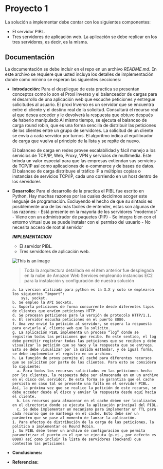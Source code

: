 # Proyecto 1
La solución a implementar debe contar con los siguientes componentes:
- El servidor PIBL.
- Tres servidores de aplicación web. La aplicación se debe replicar en los tres servidores, es decir, es la misma.

## Documentación
La documentación se debe incluir en el repo en un archivo _README.md_. En este archivo se requiere que usted incluya los detalles de implementación donde como mínimo se esperan las siguientes secciones:

  - **Introducción:**
Para el despliegue de esta practica se presentan conceptos como lo son el Proxi inverso y el balanceador de cargas para el desarrollo de una aplicación web que escuche peticiones y entregue solicitudes al usuario. 
El proxi Inverso es un servidor que se encuentra entre el cliente y el destino real de la solicitud. Consultará el recurso real al que desea acceder y le devolverá la respuesta que obtuvo después de haberlo manipulado.Al mismo tiempo, se ejecuta el balanceo de carga round robin, que es una forma sencilla de distribuir las peticiones de los clientes entre un grupo de servidores. La solicitud de un cliente se envía a cada servidor por turnos. El algoritmo indica al equilibrador de carga que vuelva al principio de la lista y se repite de nuevo.

    El balanceo de carga en redes provee escalabilidad y fácil manejo a los servicios de TCP/IP, Web, Proxy, VPN y servicios de multimedia. Este brinda un valor especial para que las empresas extiendan sus servicios de TCP/IP así como aplicaciones de e-commerce y de bases de datos. El balanceo de carga distribuye el tráfico IP a múltiples copias o instancias de servicios TCP/IP, cada uno corriendo en un host dentro de los servidores

  - **Desarrollo:**
    Para el desarrollo de la practica el PIBL fue escrito en Python. Hay muchas razones por las cuales decidimos acoger este lenguaje de programación. Excluyendo el hecho de que su sintaxis es posiblemente una de las más fáciles de entender, estas son algunas de las razones:
        - Está presente en la mayoría de los servidores "modernos"
        - Viene con un administrador de paquetes (PIP)
        - Se integra bien con el entorno virtual que se puede instalar con el permiso del usuario
        - No necesita acceso de root al servidor

    ***IMPLEMENTACION***
    - El servidor PIBL.
    - Tres servidores de aplicación web. 

    ![This is an image]([https://myoctocat.com/assets/images/base-octocat.svg](https://avinetworks.com/wp-content/uploads/2019/02/round-robin-load-balancing-diagram.png))

    > Toda la arquitectura detallada en el ítem anterior fue desplegada en la nube de Amazon Web Services empleando instancias EC2 para la instalación y configuración de nuestra solución

        a. La version utilizada para python es la 3.X y solo se emplearon los siguientes “import”: 
            sys, socket.
        b. Se empleo la API Sockets.
        c. Soporta peticiones de forma concurrente desde diferentes tipos de clientes que envíen peticiones HTTP.
        d. Se procesan peticiones para la versión de protocolo HTTP/1.1.
        e. El servidor escucha peticiones en el puerto 8080. 
        f. Una vez envié la petición al servidor, se espera la respuesta para enviarla al cliente web que la solicito. 
        g. La aplicación PIBL implementa un proceso “log” donde se registran todas las peticiones que recibe. En este sentido, el log debe permitir registrar todas las peticiones que se reciben y debe visualizar la petición que se hace y la respuesta que se entrega. Esto se debe visualizar por la salida estándar, y de igual forma, se debe implementar el registro en un archivo.
        h. La función de proxy permite el caché para diferentes recursos que se soliciten por parte de los clientes. Para esto se considera lo siguiente:
          a. Para todos los recursos solicitados en las peticiones hecha por los clientes, la respuesta debe ser almacenada en en un archivo en el disco del servidor. De esta forma se garantiza que el cache persista en caso tal se presente una falla en el servidor PIBL. Así, la próxima vez que se realice la petición de este recurso, se debe acceder desde al disco y enviar la respuesta desde aquí hacia el cliente.
          b. Los recursos para almacenar en el cache deben ser localizados en el directorio donde se ejecuta la aplicación principal del PIBL.
          c. Se debe implementar un mecanismo para implementar un TTL para cada recurso que se mantenga en el cache. Esto debe ser un parámetro que se pase al momento de lanzar la aplicación.
        i. Para efectos de distribución de la carga de las peticiones, la política a implementar es Round Robin.
        j. Su PIBL debe tener un archivo de configuración que permita parametrizar el puerto en el que se ejecuta (p.ej., por defecto es 8080) así como incluir la lista de servidores (backend) que contestan las peticiones

  - **Conclusiones:**

  - **Referencias:**


